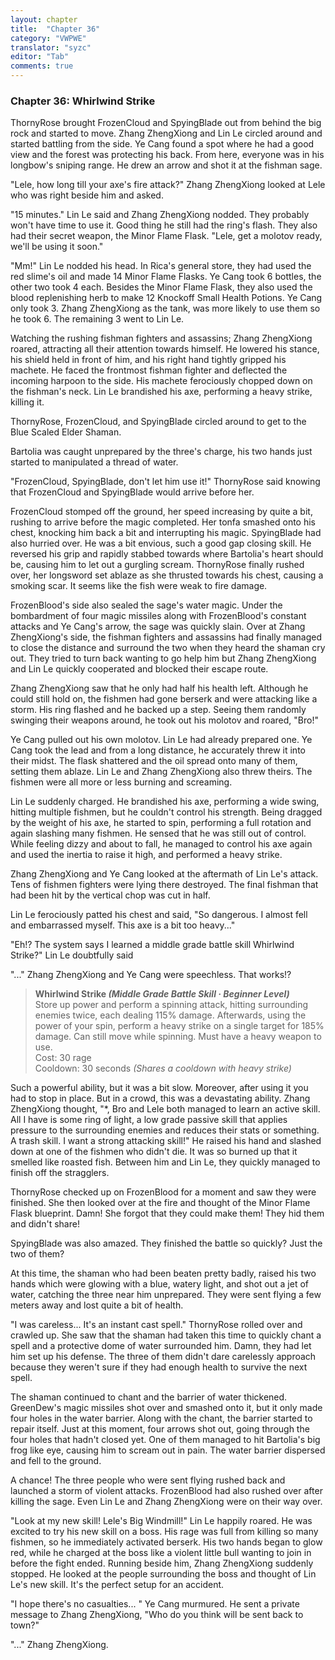 ```yaml
---
layout: chapter
title:  "Chapter 36"
category: "VWPWE"
translator: "syzc"
editor: "Tab"
comments: true
---
```


### Chapter 36: Whirlwind Strike
 
ThornyRose brought FrozenCloud and SpyingBlade out from behind the big rock and started to move. Zhang ZhengXiong and Lin Le circled around and started battling from the side. Ye Cang found a spot where he had a good view and the forest was protecting his back. From here, everyone was in his longbow's sniping range. He drew an arrow and shot it at the fishman sage.
 
"Lele, how long till your axe's fire attack?" Zhang ZhengXiong looked at Lele who was right beside him and asked.
 
"15 minutes." Lin Le said and Zhang ZhengXiong nodded. They probably won't have time to use it. Good thing he still had the ring's flash. They also had their secret weapon, the Minor Flame Flask. "Lele, get a molotov ready, we'll be using it soon."
 
"Mm!" Lin Le nodded his head. In Rica's general store, they had used the red slime's oil and made 14 Minor Flame Flasks. Ye Cang took 6 bottles, the other two took 4 each. Besides the Minor Flame Flask, they also used the blood replenishing herb to make 12 Knockoff Small Health Potions. Ye Cang only took 3. Zhang ZhengXiong as the tank, was more likely to use them so he took 6. The remaining 3 went to Lin Le. 
 
Watching the rushing fishman fighters and assassins; Zhang ZhengXiong roared, attracting all their attention towards himself. He lowered his stance, his shield held in front of him, and his right hand tightly gripped his machete. He faced the frontmost fishman fighter and deflected the incoming harpoon to the side. His machete ferociously chopped down on the fishman's neck. Lin Le brandished his axe, performing a heavy strike, killing it.
 
ThornyRose, FrozenCloud, and SpyingBlade circled around to get to the Blue Scaled Elder Shaman. 
 
Bartolia was caught unprepared by the three's charge, his two hands just started to manipulated a thread of water.
 
"FrozenCloud, SpyingBlade, don't let him use it!" ThornyRose said knowing that FrozenCloud and SpyingBlade would arrive before her.
 
FrozenCloud stomped off the ground, her speed increasing by quite a bit, rushing to arrive before the magic completed. Her tonfa smashed onto his chest, knocking him back a bit and interrupting his magic. SpyingBlade had also hurried over. He was a bit envious, such a good gap closing skill. He reversed his grip and rapidly stabbed towards where Bartolia's heart should be, causing him to let out a gurgling scream. ThornyRose finally rushed over, her longsword set ablaze as she thrusted towards his chest, causing a smoking scar. It seems like the fish were weak to fire damage. 
 
FrozenBlood's side also sealed the sage's water magic. Under the bombardment of four magic missiles along with FrozenBlood's constant attacks and Ye Cang's arrow, the sage was quickly slain. Over at Zhang ZhengXiong's side, the fishman fighters and assassins had finally managed to close the distance and surround the two when they heard the shaman cry out. They tried to turn back wanting to go help him but Zhang ZhengXiong and Lin Le quickly cooperated and blocked their escape route.
 
Zhang ZhengXiong saw that he only had half his health left. Although he could still hold on, the fishmen had gone berserk and were attacking like a storm. His ring flashed and he backed up a step. Seeing them randomly swinging their weapons around, he took out his molotov and roared, "Bro!"
 
Ye Cang pulled out his own molotov. Lin Le had already prepared one. Ye Cang took the lead and from a long distance, he accurately threw it into their midst. The flask shattered and the oil spread onto many of them, setting them ablaze. Lin Le and Zhang ZhengXiong also threw theirs. The fishmen were all more or less burning and screaming.
 
Lin Le suddenly charged. He brandished his axe, performing a wide swing, hitting multiple fishmen, but he couldn't control his strength. Being dragged by the weight of his axe, he started to spin, performing a full rotation and again slashing many fishmen. He sensed that he was still out of control. While feeling dizzy and about to fall, he managed to control his axe again and used the inertia to raise it high, and performed a heavy strike. 
 
Zhang ZhengXiong and Ye Cang looked at the aftermath of Lin Le's attack. Tens of fishmen fighters were lying there destroyed. The final fishman that had been hit by the vertical chop was cut in half.
 
Lin Le ferociously patted his chest and said, "So dangerous. I almost fell and embarrassed myself. This axe is a bit too heavy..."
 
"Eh!? The system says I learned a middle grade battle skill Whirlwind Strike?" Lin Le doubtfully said
 
"..." Zhang ZhengXiong and Ye Cang were speechless. That works!?
 
>**Whirlwind Strike *(Middle Grade Battle Skill · Beginner Level)***  
Store up power and perform a spinning attack, hitting surrounding enemies twice, each dealing 115% damage. Afterwards, using the power of your spin, perform a heavy strike on a single target for 185% damage. Can still move while spinning. Must have a heavy weapon to use.  
Cost: 30 rage  
Cooldown: 30 seconds *(Shares a cooldown with heavy strike)*  
 
Such a powerful ability, but it was a bit slow. Moreover, after using it you had to stop in place. But in a crowd, this was a devastating ability. Zhang ZhengXiong thought, "\*, Bro and Lele both managed to learn an active skill. All I have is some ring of light, a low grade passive skill that applies pressure to the surrounding enemies and reduces their stats or something. A trash skill. I want a strong attacking skill!" He raised his hand and slashed down at one of the fishmen who didn't die. It was so burned up that it smelled like roasted fish. Between him and Lin Le, they quickly managed to finish off the stragglers.
 
ThornyRose checked up on FrozenBlood for a moment and saw they were finished. She then looked over at the fire and thought of the Minor Flame Flask blueprint. Damn! She forgot that they could make them! They hid them and didn't share!
 
SpyingBlade was also amazed. They finished the battle so quickly? Just the two of them?
 
At this time, the shaman who had been beaten pretty badly, raised his two hands which were glowing with a blue, watery light, and shot out a jet of water, catching the three near him unprepared. They were sent flying a few meters away and lost quite a bit of health. 
 
"I was careless... It's an instant cast spell." ThornyRose rolled over and crawled up. She saw that the shaman had taken this time to quickly chant a spell and a protective dome of water surrounded him. Damn, they had let him set up his defense. The three of them didn't dare carelessly approach because they weren't sure if they had enough health to survive the next spell.
 
The shaman continued to chant and the barrier of water thickened. GreenDew's magic missiles shot over and smashed onto it, but it only made four holes in the water barrier. Along with the chant, the barrier started to repair itself. Just at this moment, four arrows shot out, going through the four holes that hadn't closed yet. One of them managed to hit Bartolia's big frog like eye, causing him to scream out in pain. The water barrier dispersed and fell to the ground.
 
A chance! The three people who were sent flying rushed back and launched a storm of violent attacks. FrozenBlood had also rushed over after killing the sage. Even Lin Le and Zhang ZhengXiong were on their way over.
 
"Look at my new skill! Lele's Big Windmill!" Lin Le happily roared. He was excited to try his new skill on a boss. His rage was full from killing so many fishmen, so he immediately activated berserk. His two hands began to glow red, while he charged at the boss like a violent little bull wanting to join in before the fight ended. Running beside him, Zhang ZhengXiong suddenly stopped. He looked at the people surrounding the boss and thought of Lin Le's new skill. It's the perfect setup for an accident.
 
"I hope there's no casualties... " Ye Cang murmured. He sent a private message to Zhang ZhengXiong, "Who do you think will be sent back to town?"
 
"..." Zhang ZhengXiong.